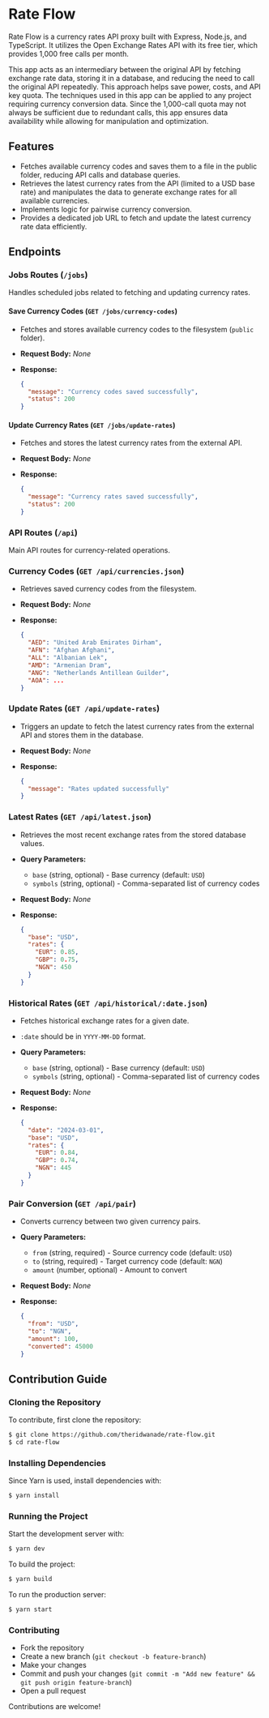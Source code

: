 # Rate Flow

Rate Flow is a currency rates API proxy built with Express, Node.js, and TypeScript. It utilizes the Open Exchange Rates API with its free tier, which provides 1,000 free calls per month.

This app acts as an intermediary between the original API by fetching exchange rate data, storing it in a database, and reducing the need to call the original API repeatedly. This approach helps save power, costs, and API key quota. The techniques used in this app can be applied to any project requiring currency conversion data. Since the 1,000-call quota may not always be sufficient due to redundant calls, this app ensures data availability while allowing for manipulation and optimization.

## Features

- Fetches available currency codes and saves them to a file in the public folder, reducing API calls and database queries.
- Retrieves the latest currency rates from the API (limited to a USD base rate) and manipulates the data to generate exchange rates for all available currencies.
- Implements logic for pairwise currency conversion.
- Provides a dedicated job URL to fetch and update the latest currency rate data efficiently.

## Endpoints

### **Jobs Routes** (`/jobs`)

Handles scheduled jobs related to fetching and updating currency rates.

#### **Save Currency Codes** (`GET /jobs/currency-codes`)

- Fetches and stores available currency codes to the filesystem (`public` folder).
- **Request Body:** _None_
- **Response:**
    
    ```json
    {
      "message": "Currency codes saved successfully",
      "status": 200
    }
    ```
    

#### **Update Currency Rates** (`GET /jobs/update-rates`)

- Fetches and stores the latest currency rates from the external API.
- **Request Body:** _None_
- **Response:**
    
    ```json
    {
      "message": "Currency rates saved successfully",
      "status": 200
    }
    ```
    

### **API Routes** (`/api`)

Main API routes for currency-related operations.

### **Currency Codes** (`GET /api/currencies.json`)

- Retrieves saved currency codes from the filesystem.
- **Request Body:** _None_
- **Response:**
    
    ```json
    {
      "AED": "United Arab Emirates Dirham",
      "AFN": "Afghan Afghani",
      "ALL": "Albanian Lek",
      "AMD": "Armenian Dram",
      "ANG": "Netherlands Antillean Guilder",
      "AOA": ...
    }
    ```
    

### **Update Rates** (`GET /api/update-rates`)

- Triggers an update to fetch the latest currency rates from the external API and stores them in the database.
- **Request Body:** _None_
- **Response:**
    
    ```json
    {
      "message": "Rates updated successfully"
    }
    ```
    

### **Latest Rates** (`GET /api/latest.json`)

- Retrieves the most recent exchange rates from the stored database values.
- **Query Parameters:**
    - `base` (string, optional) - Base currency (default: `USD`)
    - `symbols` (string, optional) - Comma-separated list of currency codes
- **Request Body:** _None_
- **Response:**
    
    ```json
    {
      "base": "USD",
      "rates": {
        "EUR": 0.85,
        "GBP": 0.75,
        "NGN": 450
      }
    }
    ```
    

### **Historical Rates** (`GET /api/historical/:date.json`)

- Fetches historical exchange rates for a given date.
- `:date` should be in `YYYY-MM-DD` format.
- **Query Parameters:**
    - `base` (string, optional) - Base currency (default: `USD`)
    - `symbols` (string, optional) - Comma-separated list of currency codes
- **Request Body:** _None_
- **Response:**
    
    ```json
    {
      "date": "2024-03-01",
      "base": "USD",
      "rates": {
        "EUR": 0.84,
        "GBP": 0.74,
        "NGN": 445
      }
    }
    ```
    

### **Pair Conversion** (`GET /api/pair`)

- Converts currency between two given currency pairs.
- **Query Parameters:**
    - `from` (string, required) - Source currency code (default: `USD`)
    - `to` (string, required) - Target currency code (default: `NGN`)
    - `amount` (number, optional) - Amount to convert
- **Request Body:** _None_
- **Response:**
    
    ```json
    {
      "from": "USD",
      "to": "NGN",
      "amount": 100,
      "converted": 45000
    }
    ```
    

## Contribution Guide

### Cloning the Repository

To contribute, first clone the repository:

```sh
$ git clone https://github.com/theridwanade/rate-flow.git
$ cd rate-flow
```

### Installing Dependencies

Since Yarn is used, install dependencies with:

```sh
$ yarn install
```

### Running the Project

Start the development server with:

```sh
$ yarn dev
```

To build the project:

```sh
$ yarn build
```

To run the production server:

```sh
$ yarn start
```

### Contributing

- Fork the repository
- Create a new branch (`git checkout -b feature-branch`)
- Make your changes
- Commit and push your changes (`git commit -m "Add new feature" && git push origin feature-branch`)
- Open a pull request

Contributions are welcome!